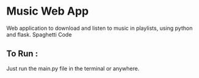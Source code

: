 # Music Web App
Web application to download and listen to music in playlists, using python and flask.
Spaghetti Code

## To Run :
Just run the main.py file in the terminal or anywhere.
